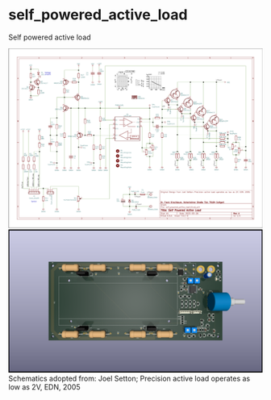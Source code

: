 # self_powered_active_load

Self powered active load

![Schematics](self_powered_active_load_schematics.png)
![Schematics](self_powered_active_load.png)
Schematics adopted from:
Joel Setton; Precision active load operates as low as 2V, EDN, 2005
